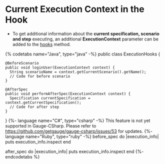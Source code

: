 # Current Execution Context in the Hook

* To get additional information about the **current specification, scenario and step** executing, an additional **ExecutionContext** parameter can be added to the [hooks](../../../language_features/execution_hooks.md) method.

{% codetabs name="Java", type="java" -%}
public class ExecutionHooks {

    @BeforeScenario
    public void loginUser(ExecutionContext context) {
      String scenarioName = context.getCurrentScenario().getName();
      // Code for before scenario
    }

    @AfterSpec
    public void performAfterSpec(ExecutionContext context) {
      Specification currentSpecification = context.getCurrentSpecification();
      // Code for after step
    }
}
{%- language name="C#", type="csharp" -%}
This feature is not yet supported in Gauge-CSharp.
Please refer to https://github.com/getgauge/gauge-csharp/issues/53 for updates.
{%- language name="Ruby", type="ruby" -%}
before_spec do |execution_info|
    puts execution_info.inspect
end

after_spec do |execution_info|
    puts execution_info.inspect
end
{%- endcodetabs %}
